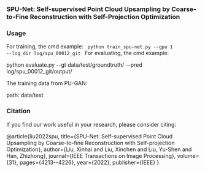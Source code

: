 ### SPU-Net: Self-supervised Point Cloud Upsampling by Coarse-to-Fine Reconstruction with Self-Projection Optimization

### Usage
For training, the cmd example: 
<code>
python train_spu-net.py --gpu 1 --log_dir log/spu_00012_git
</code>
For evaluating, the cmd example:

python evaluate.py --gt data/test/groundtruth/ --pred log/spu_00012_git/output/

The training data from PU-GAN:

path: data/test


### Citation
If you find our work useful in your research, please consider citing:

@article{liu2022spu,
     title={SPU-Net: Self-supervised Point Cloud Upsampling by Coarse-to-fine Reconstruction with Self-projection Optimization},
     author={Liu, Xinhai and Liu, Xinchen and Liu, Yu-Shen and Han, Zhizhong},
     journal={IEEE Transactions on Image Processing},
     volume={31},
     pages={4213--4226},
     year={2022},
     publisher={IEEE}
 }
